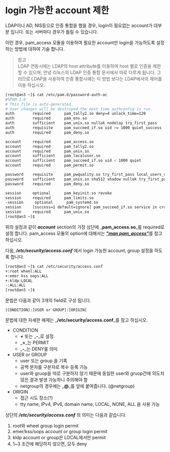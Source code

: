 # login 가능한 account 제한

LDAP이나 AD, NIS등으로 인증 통합을 했을 경우, login이 필요없는 account가 대부분 입니다. 또는 서버마다 경우가 틀릴 수 있습니다.

이런 경우, pam\_access 모듈을 이용하여 필요한 account만 login을 가능하도록 설정 하는 방법에 대하여 기술 합니다.

> 참고  
> LDAP 연동시에는 LDAP의 host attribute를 이용하여 host 별로 인증을 제한할 수 있으며, 안녕 리눅스의 LDAP 인증 통합 문서에서 따로 다루게 됩니다. 그러므로 LDAP을 사용하여 인증 통합시에는 이 방법 보다는 LDAP에서의 제어를 이용 하십시오.

```bash
[root@an3 ~]$ cat /etc/pam.d/password-auth-ac
#%PAM-1.0
# This file is auto-generated.
# User changes will be destroyed the next time authconfig is run.
auth        required      pam_tally2.so deny=4 unlock_time=120
auth        required      pam_env.so
auth        sufficient    pam_unix.so nullok nodelay try_first_pass
auth        requisite     pam_succeed_if.so uid >= 1000 quiet_success
auth        required      pam_deny.so

account     required      pam_access.so
account     required      pam_tally2.so
account     required      pam_unix.so
account     sufficient    pam_localuser.so
account     sufficient    pam_succeed_if.so uid < 1000 quiet
account     required      pam_permit.so

password    requisite     pam_pwquality.so try_first_pass local_users_only retry=3 authtok_type= difok=1 minlen=8 minclass=3
password    sufficient    pam_unix.so sha512 shadow nullok try_first_pass use_authtok remember=4
password    required      pam_deny.so

session     optional      pam_keyinit.so revoke
session     required      pam_limits.so
-session     optional      pam_systemd.so
session     [success=1 default=ignore] pam_succeed_if.so service in crond quiet use_uid
session     required      pam_unix.so
[root@an3 ~]$
```

위의 설정과 같이 _**account**_ section의 가장 상단에 _**pam\_access.so**_를 required로 설정 합니다. pam\_access 모듈의 option에 대해서는 [_**"man pam\_access"**_](http://linux.die.net/man/8/pam_access)를 참고 하십시오.

다음, _**/etc/security/access.conf**_ 에서 login 가능한 account, group 설정을 하도록 합니다.

```bash
[root@an3 ~]$ cat /etc/security/access.conf
+:root wheel:ALL
+:emer kss oops:ALL
+:kldp:LOCAL
-:ALL:ALL
[root@an3 ~]$
```

문법은 다음과 같이 3개의 field로 구성 됩니다.

```text
[CONDITION]:[USER or GROUP]:[ORIGIN]
```

문법에 대한 자세한 예제는 _**/etc/security/access.conf**_를 참고 하십시오.

* CONDITION
  * _**+**_ 또는 _**-**_로 설정.
  * _**+**_는 PERMIT
  * _**-**_는 DENY를 의미
* USER or GROUP
  * user 또는 group 을 기록
  * 공백 문자를 구분자로 복수 등록 가능
  * user와 gruop을 따로 구분하지 않기 때문에 동일한 user와 gruop간에 의도치 않은 결과 발생 가능하니 주의해야 함
  * netgroup의 경우에는 _**@**_를 앞에 붙여줍니다. \(@netgroup\)
* ORIGIN
  * 접근 시도 장소\(?\)
  * tty name, IPv4, IPv6, domain name, LOCAL, NONE, ALL 을 사용 가능

상단의 _**/etc/security/access.conf**_ 의 의미는 다음과 같습니다.

1. root와 wheel group login permit
2. emer/kss/oops account or group login permit
3. kldp account or group은 LOCAL에서만 permit
4. 1~3 조건에 해당하지 않으면, 모두 deny

